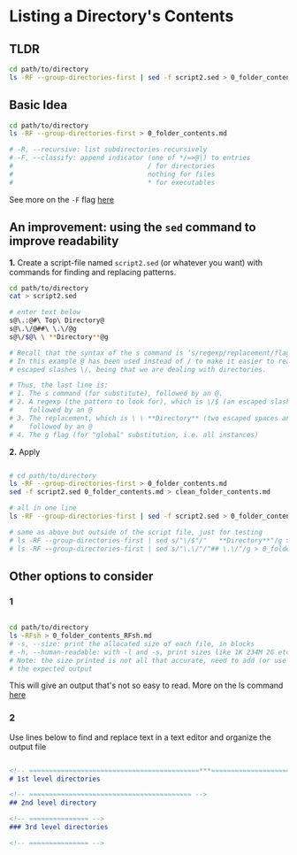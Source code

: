 # Listing a Directory's Contents

## TLDR

```Bash
cd path/to/directory
ls -RF --group-directories-first | sed -f script2.sed > 0_folder_contents.md
```

<!-- ≈≈≈≈≈≈≈≈≈≈≈≈≈≈≈≈≈≈≈≈≈≈≈≈≈≈≈≈≈≈≈≈≈≈≈≈≈≈≈≈≈≈≈***≈≈≈≈≈≈≈≈≈≈≈≈≈≈≈≈≈≈≈≈≈≈≈≈≈≈≈≈≈≈≈≈≈≈≈≈≈≈≈≈≈≈≈≈≈ -->
## Basic Idea

```Bash
cd path/to/directory
ls -RF --group-directories-first > 0_folder_contents.md

# -R, --recursive: list subdirectories recursively
# -F, --classify: append indicator (one of */=>@|) to entries
#                                  / for directories
#                                  nothing for files
#                                  * for executables

```
See more on the `-F` flag [here][ls-F]

## An improvement: using the `sed` command to improve readability

**1.** Create a script-file named `script2.sed` (or whatever you want) with commands for finding and
  replacing patterns. 

```Bash
cd path/to/directory
cat > script2.sed

# enter text below
s@\.:@#\ Top\ Directory@
s@\.\/@##\ \.\/@g
s@\/$@\ \ **Directory**@g

# Recall that the syntax of the s command is ‘s/regexp/replacement/flags’.
# In this example @ has been used instead of / to make it easier to read, as there were many 
# escaped slashes \/, being that we are dealing with directories.

# Thus, the last line is:
# 1. The s command (for substitute), followed by an @.
# 2. A regexp (the pattern to look for), which is \/$ (an escaped slash at the end of the line),
#    followed by an @
# 3. The replacement, which is \ \ **Directory** (two escaped spaces and the word **Directory**), 
#    followed by an @
# 4. The g flag (for "global" substitution, i.e. all instances)
```

**2.** Apply

```Bash

# cd path/to/directory
ls -RF --group-directories-first > 0_folder_contents.md
sed -f script2.sed 0_folder_contents.md > clean_folder_contents.md

# all in one line
ls -RF --group-directories-first | sed -f script2.sed > 0_folder_contents.md

# same as above but outside of the script file, just for testing
# ls -RF --group-directories-first | sed s/"\/$"/"   **Directory**"/g > 0_folder_contents.md
# ls -RF --group-directories-first | sed s/"\.\/"/"## \.\/"/g > 0_folder_contents.md

```

[ls-F]: https://www.gnu.org/software/coreutils/manual/coreutils.html#index-_002dF-3


<!-- ≈≈≈≈≈≈≈≈≈≈≈≈≈≈≈≈≈≈≈≈≈≈≈≈≈≈≈≈≈≈≈≈≈≈≈≈≈≈≈≈≈≈≈***≈≈≈≈≈≈≈≈≈≈≈≈≈≈≈≈≈≈≈≈≈≈≈≈≈≈≈≈≈≈≈≈≈≈≈≈≈≈≈≈≈≈≈≈≈ -->
## Other options to consider

### 1

```Bash

cd path/to/directory
ls -RFsh > 0_folder_contents_RFsh.md
# -s, --size: print the allocated size of each file, in blocks
# -h, --human-readable: with -l and -s, print sizes like 1K 234M 2G etc.
# Note: the size printed is not all that accurate, need to add (or use different)) options to get
# the expected output

```

This will give an output that's not so easy to read. More on the ls command [here][ls_command]

[ls_command]: https://www.gnu.org/software/coreutils/manual/html_node/ls-invocation.html

### 2

Use lines below to find and replace text in a text editor and organize the output file

```markdown

<!-- ≈≈≈≈≈≈≈≈≈≈≈≈≈≈≈≈≈≈≈≈≈≈≈≈≈≈≈≈≈≈≈≈≈≈≈≈≈≈≈≈≈≈≈***≈≈≈≈≈≈≈≈≈≈≈≈≈≈≈≈≈≈≈≈≈≈≈≈≈≈≈≈≈≈≈≈≈≈≈≈≈≈≈≈≈≈≈≈≈ -->
# 1st level directories

<!-- ≈≈≈≈≈≈≈≈≈≈≈≈≈≈≈≈≈≈≈≈≈≈≈≈≈≈≈≈≈≈≈≈≈≈≈≈≈≈≈≈≈ -->
## 2nd level directory 

<!-- ≈≈≈≈≈≈≈≈≈≈≈≈≈≈≈ -->
### 3rd level directories

<!-- ≈≈≈≈≈≈≈≈≈≈≈≈≈≈≈ -->

```
